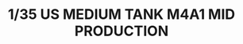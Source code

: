 ---
layout: product
title: "1/35 US MEDIUM TANK M4A1 MID PRODUCTION"
price: "5500" 
desc: "Maketa"
img_path: "/assets/img/ASUKA35AS001.webp"
brand: "Asuka Models"
available: false
special_offer: false
new: false
soon: false
cat: "010000"
subcat: "015400"
subsubcat: "0N/A"
sifra: "ASUKA35AS001"
popular: false
spec: false
---